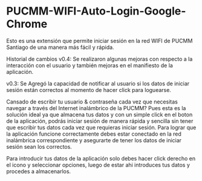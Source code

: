 PUCMM-WIFI-Auto-Login-Google-Chrome
===================================

Esto es una extensión que permite iniciar sesión en la red WIFI de PUCMM Santiago de una manera más fácil y rápida.

Historial de cambios
v0.4: Se realizaron algunas mejoras con respecto a la interacción con el usuario y también mejoras en el manifiesto de la aplicación.

v0.3: Se Agregó la capacidad de notificar al usuario si los datos de iniciar sesión están correctos al momento de hacer click para loguearse.

Cansado de escribir tu usuario & contraseña cada vez que necesitas navegar a través del Internet inalámbrico de la PUCMM? Pues esta es la solución ideal ya que almacena tus datos y con un simple click en el boton de la aplicación, podrás iniciar sesión de manera rápida y sencilla sin tener que escribir tus datos cada vez que requieras iniciar sesión. Para lograr que la aplicación funcione correctamente debes estar conectado en la red inalámbrica correspondiente y asegurarte de tener los datos de iniciar sesión sean los correctos. 

Para introducir tus datos de la aplicación solo debes hacer click derecho en el icono y seleccionar opciones, luego de estar ahi introduces tus datos y procedes a almacenarlos.
